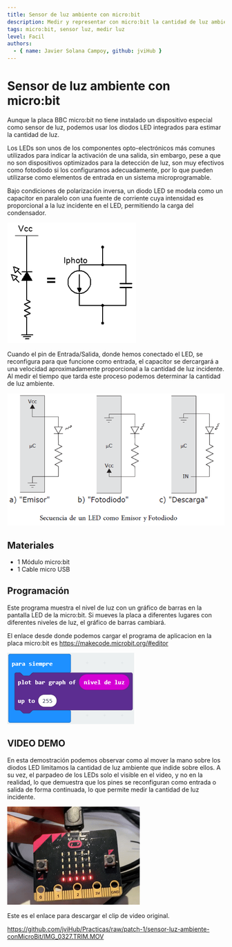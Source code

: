 ```yaml
---
title: Sensor de luz ambiente con micro:bit
description: Medir y representar con micro:bit la cantidad de luz ambiente usando la pantalla LED matricial.
tags: micro:bit, sensor luz, medir luz
level: Facil
authors:
  - { name: Javier Solana Campoy, github: jviHub }
---
```


# Sensor de luz ambiente con micro:bit

Aunque la placa BBC micro:bit no tiene instalado un dispositivo especial como sensor de luz, podemos usar los diodos LED integrados para estimar la cantidad de luz.

Los LEDs son unos de los componentes opto-electrónicos más comunes utilizados para indicar la activación de una salida, sin embargo, pese a que no son dispositivos optimizados para la detección de luz, son muy efectivos como fotodiodo si los configuramos adecuadamente, por lo que pueden utilizarse como elementos de entrada en un sistema microprogramable.

Bajo condiciones de polarización inversa, un diodo LED se modela como un capacitor en paralelo con una fuente de corriente cuya intensidad es proporcional a la luz incidente en el LED, permitiendo la carga del condensador.

![](modeloFotodiodo.png)

Cuando el pin de Entrada/Salida, donde hemos conectado el LED, se reconfigura para que funcione como entrada, el capacitor se dercargará a una velocidad aproximadamente proporcional a la cantidad de luz incidente. Al medir el tiempo que tarda este proceso podemos determinar la cantidad de luz ambiente.

![](secuenciaLedFoto.png)

## Materiales

- 1 Módulo micro:bit
- 1 Cable micro USB

## Programación

Este programa muestra el nivel de luz con un gráfico de barras en la pantalla LED de la micro:bit. Si mueves la placa a diferentes lugares con diferentes niveles de luz, el gráfico de barras cambiará.

El enlace desde donde podemos cargar el programa de aplicacion en la placa micro:bit es https://makecode.microbit.org/#editor

![](programaBloque.png)

## VIDEO DEMO
En esta demostración podemos observar como al mover la mano sobre los diodos LED limitamos la cantidad de luz ambiente que indide sobre ellos. A su vez, el parpadeo de los LEDs solo el visible en el video, y no en la realidad, lo que demuestra que los pines se reconfiguran como entrada o salida de forma continuada, lo que permite medir la cantidad de luz incidente.

![](demo.gif)

Este es el enlace para descargar el clip de video original.

https://github.com/jviHub/Practicas/raw/patch-1/sensor-luz-ambiente-conMicroBit/IMG_0327.TRIM.MOV



